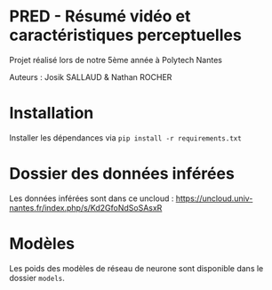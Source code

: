 # PRED - Résumé vidéo et caractéristiques perceptuelles
Projet réalisé lors de notre 5ème année à Polytech Nantes

Auteurs : Josik SALLAUD & Nathan ROCHER

# Installation

Installer les dépendances via `pip install -r requirements.txt`



# Dossier des données inférées

Les données inférées sont dans ce uncloud : https://uncloud.univ-nantes.fr/index.php/s/Kd2GfoNdSoSAsxR


# Modèles
Les poids des modèles de réseau de neurone sont disponible dans le dossier `models`.

